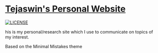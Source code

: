 # [Tejaswin's Personal Website](https://parthas1.github.io)

[![LICENSE](https://img.shields.io/badge/license-MIT-lightgrey.svg)](https://raw.githubusercontent.com/mmistakes/minimal-mistakes/master/LICENSE.txt)

his is my personal/research site which I use to communicate on topics of my interest.

Based on the Minimal Mistakes theme
